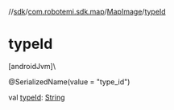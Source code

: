 //[sdk](../../../index.md)/[com.robotemi.sdk.map](../index.md)/[MapImage](index.md)/[typeId](type-id.md)

# typeId

[androidJvm]\

@SerializedName(value = &quot;type_id&quot;)

val [typeId](type-id.md): [String](https://kotlinlang.org/api/latest/jvm/stdlib/kotlin/-string/index.html)
